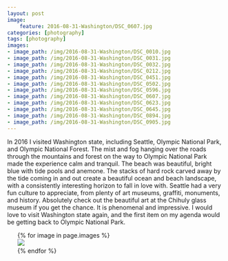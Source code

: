 ```yaml
---
layout: post
image:
    feature: 2016-08-31-Washington/DSC_0607.jpg
categories: [photography]
tags: [photography]
images:
- image_path: /img/2016-08-31-Washington/DSC_0010.jpg
- image_path: /img/2016-08-31-Washington/DSC_0031.jpg
- image_path: /img/2016-08-31-Washington/DSC_0032.jpg
- image_path: /img/2016-08-31-Washington/DSC_0212.jpg
- image_path: /img/2016-08-31-Washington/DSC_0451.jpg
- image_path: /img/2016-08-31-Washington/DSC_0502.jpg
- image_path: /img/2016-08-31-Washington/DSC_0596.jpg
- image_path: /img/2016-08-31-Washington/DSC_0607.jpg
- image_path: /img/2016-08-31-Washington/DSC_0623.jpg
- image_path: /img/2016-08-31-Washington/DSC_0645.jpg
- image_path: /img/2016-08-31-Washington/DSC_0894.jpg
- image_path: /img/2016-08-31-Washington/DSC_0905.jpg
---
```


In 2016 I visited Washington state, including Seattle, Olympic National Park, 
and Olympic National Forest. The mist and fog hanging over the roads 
through the mountains and forest on the way to Olympic National Park 
made the experience calm and tranquil. The beach was beautiful, bright 
blue with tide pools and anemone. The stacks of hard rock carved away by the tide
coming in and out create a beautiful ocean and beach landscape, with a consistently 
interesting horizon to fall in love with. Seattle had a very fun culture to appreciate, 
from plenty of art museums, graffiti, monuments, and history. Absolutely check out the 
beautiful art at the Chihuly glass museum if you get the chance. It is phenomenal and 
impressive. I would love to visit Washington state again, and the first
item on my agenda would be getting back to Olympic National Park.

<!--more-->

<ul class="photo-gallery">
{% for image in page.images %}
<li style='list-style: none;' ><img src="{{ site.url }}{{ image.image_path }}"/></li>
{% endfor %}
</ul>

